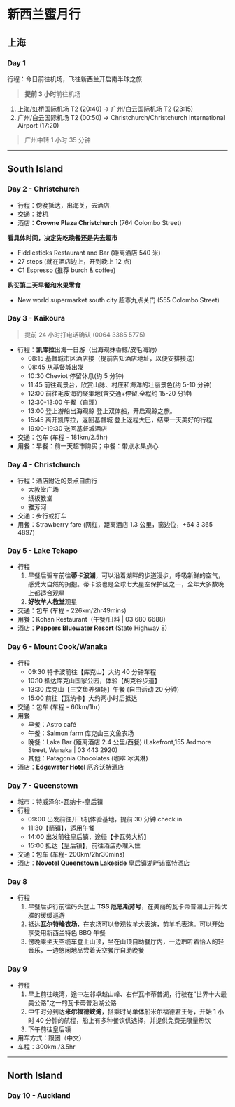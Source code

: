 # 新西兰蜜月行

## 上海

### Day 1

行程：今日前往机场，飞往新西兰开启南半球之旅

> **提前 3 小时**前往机场

1. 上海/虹桥国际机场 T2 (20:40) -> 广州/白云国际机场 T2 (23:15)
2. 广州/白云国际机场 T2 (00:50) -> Christchurch/Christchurch International Airport (17:20)

> 广州中转 1 小时 35 分钟

---

## South Island

### Day 2 - Christchurch

- 行程：傍晚抵达，出海关，去酒店
- 交通：接机
- 酒店：**Crowne Plaza Christchurch** (764 Colombo Street)

**看具体时间，决定先吃晚餐还是先去超市**

- Fiddlesticks Restaurant and Bar (距离酒店 540 米)
- 27 steps (就在酒店边上，开到晚上 12 点)
- C1 Espresso (推荐 burch & coffee)

**购买第二天早餐和水果零食**

- New world supermarket south city 超市九点关门 (555 Colombo Street)

### Day 3 - Kaikoura

> 提前 24 小时打电话确认 (0064 3385 5775)

- 行程：**凯库拉**出海一日游（出海观抹香鲸/皮毛海豹）
  - 08:15 基督城市区酒店接（提前告知酒店地址，以便安排接送）
  - 08:45 从基督城出发
  - 10:30 Cheviot 停留休息(约 5 分钟)
  - 11:45 前往观景台，欣赏山脉、村庄和海洋的壮丽景色(约 5-10 分钟)
  - 12:00 前往毛皮海豹聚集地(含交通+停留,全程约 15-20 分钟)
  - 12:30-13:00 午餐（自理）
  - 13:00 登上游船出海观鲸 登上双体船，开启观鲸之旅。
  - 15:45 离开凯库拉，返回基督城 登上返程大巴，结束一天美好的行程
  - 19:00-19:30 送回基督城酒店
- 交通：包车 (车程 - 181km/2.5hr)
- 用餐：早餐：前一天超市购买；中餐：带点水果点心

### Day 4 - Christchurch

- 行程：酒店附近的景点自由行
  - 大教堂广场
  - 纸板教堂
  - 雅芳河
- 交通：步行或打车
- 用餐：Strawberry fare (网红，距离酒店 1.3 公里，窗边位，+64 3 365 4897)

### Day 5 - Lake Tekapo

- 行程
  1. 早餐后驱车前往**蒂卡波湖**，可以沿着湖畔的步道漫步，呼吸新鲜的空气，感受大自然的拥抱。蒂卡波也是全球七大星空保护区之一，全年大多数晚上都适合观星
  2. **好牧羊人教堂**观星
- 交通：包车 (车程 - 226km/2hr49mins)
- 用餐：Kohan Restaurant（午餐/日料 | 03 680 6688）
- 酒店：**Peppers Bluewater Resort** (State Highway 8)

### Day 6 - Mount Cook/Wanaka

- 行程
  - 09:30 特卡波前往【库克山】大约 40 分钟车程
  - 10:10 抵达库克山国家公园，体验【胡克谷步道】
  - 13:30 库克山【三文鱼养殖场】午餐 (自由活动 20 分钟)
  - 15:00 前往【瓦纳卡】大约两小时后抵达
- 交通：包车 (车程 - 60km/1hr)
- 用餐
  - 早餐：Astro café
  - 午餐：Salmon farm 库克山三文鱼农场
  - 晚餐：Lake Bar (距离酒店 2.4 公里/西餐) (Lakefront,155 Ardmore Street, Wanaka | 03 443 2920)
  - 其他：Patagonia Chocolates (咖啡 冰淇淋)
- 酒店：**Edgewater Hotel** 厄齐沃特酒店

### Day 7 - Queenstown

- 城市：特威泽尔-瓦纳卡-皇后镇
- 行程
  - 09:00 出发前往开飞机体验基地，提前 30 分钟 check in
  - 11:30【箭镇】，适用午餐
  - 14:00 出发前往皇后镇，途径【卡瓦劳大桥】
  - 15:00 抵达【皇后镇】，前往酒店办理入住
- 交通：包车 (车程- 200km/2hr30mins)
- 酒店：**Novotel Queenstown Lakeside** 皇后镇湖畔诺富特酒店

### Day 8

- 行程
  1. 早餐后步行前往码头登上 **TSS 厄恩斯劳号**，在美丽的瓦卡蒂普湖上开始优雅的缓缓巡游
  2. 抵达**瓦尔特峰农场**，在农场可以参观牧羊犬表演，剪羊毛表演。可以开始享受用新西兰特色 BBQ 午餐
  3. 傍晚乘坐天空缆车登上山顶，坐在山顶自助餐厅内，一边聆听着怡人的轻音乐，一边悠闲地品尝着天空餐厅自助晚餐

### Day 9

- 行程
  1. 早上前往峡湾，途中左邻卓越山峰、右伴瓦卡蒂普湖，行驶在“世界十大最美公路”之一的瓦卡蒂普沿湖公路
  2. 中午时分到达**米尔福德峡湾**，搭乘时尚单体船米尔福德君王号，开始 1 小时 40 分钟的航程，船上有多种餐饮供选择，并提供免费无限量热饮
  3. 下午前往皇后镇
- 用车方式：跟团（中文）
- 车程：300km./3.5hr

---

## North Island

### Day 10 - Auckland
